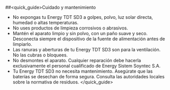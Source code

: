 ##<quick_guide>Cuidado y mantenimiento

* No expongas tu Energy TDT SD3 a golpes, polvo, luz solar directa, humedad o altas temperaturas.
* No uses productos de limpieza corrosivos o abrasivos. 
* Mantén el aparato limpio y sin polvo, con un paño suave y seco. Desconecta siempre el dispositivo de la fuente de alimentación antes de limpiarlo.
* Las ranuras y aberturas de tu Energy TDT SD3 son para la ventilación. No las cubras o
bloquees.
* No desmontes el aparato. Cualquier reparación debe hacerla exclusivamente el personal cualificado de Energy
Sistem Soyntec S.A.
* Tu Energy TDT SD3 no necesita mantenimiento. Asegúrate que las baterías se desechan de forma segura. Consulta las autoridades locales sobre la normativa de residuos.
</quick_guide>


